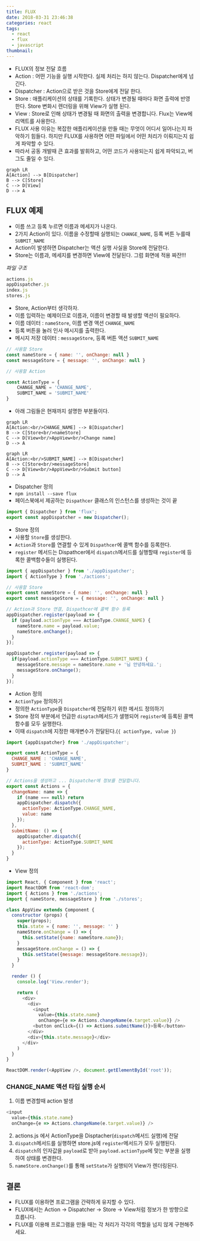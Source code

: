 ```yaml
---
title: FLUX
date: 2018-03-31 23:46:38
categories: react
tags:
  - react
  - flux
  - javascript
thumbnail:
---
```


- FLUX의 정보 전달 흐름
- Action : 어떤 기능을 실행 시작한다. 실제 처리는 하지 않는다. Dispatcher에게 넘긴다.
- Dispatcher : Action으로 받은 것을 Store에게 전달 한다.
- Store : 애플리케이션의 상태를 기록한다. 상태가 변경될 때마다 화면 출력에 반영한다. Store 변화시 렌더링을 위해 View가 실행 된다.
- View : Store로 인해 상태가 변경될 때 화면의 출력을 변경합니다. Flux는 View에 리액트를 사용한다.
- FLUX 사용 이유는 복잡한 애플리케이션을 만들 때는 무엇이 어디서 일어나는지 파악하기 힘들다. 하지만 FLUX를 사용하면 어떤 파일에서 어떤 처리가 이뤄지는지 쉽게 파악할 수 있다.
- 따라서 공동 개발때 큰 효과를 발휘하고, 어떤 코드가 사용되는지 쉽게 파악되고, 버그도 줄일 수 있다.

```mermaid
graph LR
A[Action] --> B[Dispatcher]
B --> C[Store]
C --> D[View]
D --> A
```

## FLUX 예제

- 이름 쓰고 등록 누르면 이름과 메세지가 나온다.
- 2가지 Action이 있다. 이름을 수정할때 실행되는 `CHANGE_NAME`, 등록 버튼 누를때 `SUBMIT_NAME`
- Action이 발생하면 Dispatcher는 액션 실행 사실을 Store에 전달한다.
- Store는 이름과, 메세지를 변경하면 View에 전달된다. 그럼 화면에 적용 짜잔!!!

*파일 구조*
``` js
actions.js
appDispatcher.js
index.js
stores.js
```

- Store, Action부터 생각하자.
- 이름 입력하는 예제이므로 이름과, 이름이 변경할 때 발생할 액션이 필요하다.
- 이름 데이터 : `nameStore`, 이름 변경 액션 `CHANGE_NAME`
- 등록 버튼을 눌러 인사 메시지를 출력한다.
- 메시지 저장 데이터 : `messageStore`, 등록 버튼 액션 `SUBMIT_NAME`

``` js
// 사용할 Store
const nameStore = { name: '', onChange: null }
const messageStore = { message: '', onChange: null }

// 사용할 Action

const ActionType = {
	CHANGE_NAME = 'CHANGE_NAME',
	SUBMIT_NAME = 'SUBMIT_NAME'
}
```

- 아래 그림들은 현재까지 설명한 부분들이다.

```mermaid
graph LR
A[Action:<br/>CHANGE_NAME] --> B[Dispatcher]
B --> C[Store<br/>nameStore]
C --> D[View<br/>AppView<br/>Change name]
D --> A
```

```mermaid
graph LR
A[Action:<br/>SUBMIT_NAME] --> B[Dispatcher]
B --> C[Store<br/>messageStore]
C --> D[View<br/>AppView<br/>Submit button]
D --> A
```

- Dispatcher 정의
- `npm install --save flux`
- 페이스북에서 제공하는 `Dispathcer` 클래스의 인스턴스를 생성하는 것이 끝

``` js
import { Dispatcher } from 'flux';
export const appDispatcher = new Dispatcher();
```

- Store 정의
- 사용할 `Store`를 생성한다.
- `Action`과 `Store`를 연결할 수 있게 `Dispathcer`에 콜백 함수를 등록한다.
- `register` 메서드는 Dispathcer에서 `dispatch`메서드를 실행할때 `register`에 등록한 콜백함수들이 실행된다.

``` js
import { appDispatcher } from './appDispatcher';
import { ActionType } from './actions';

// 사용할 Store
export const nameStore = { name: '', onChange: null }
export const messageStore = { message: '', onChange: null }

// Action과 Store 연결, Dispathcer에 콜백 함수 등록
appDispatcher.register(payload => {
  if (payload.actionType === ActionType.CHANGE_NAME) {
    nameStore.name = payload.value;
    nameStore.onChange();
  }
});

appDispatcher.register(payload => {
  if(payload.actionType === ActionType.SUBMIT_NAME) {
    messageStore.message = nameStore.name + '님 안녕하세요.';
    messageStore.onChange();
  }
});
```

- Action 정의
- `ActionType` 정의하기
- 정의한 `ActionType`을 `Dispatcher`에 전달하기 위한 메서드 정의하기
- Store 정의 부분에서 언급한 `disptach`메서드가 샐행되어 `register`에 등록된 콜백 함수를 모두 실행한다.
- 이때 `dispatch`에 지정한 매개변수가 전달된다.(`{ actionType, value }`)

``` js
import {appDispatcher} from './appDispatcher';

export const ActionType = {
  CHANGE_NAME : 'CHANGE_NAME',
  SUBMIT_NAME : 'SUBMIT_NAME'
}

// Actions을 생성하고 ... Dispatcher에 정보를 전달합니다.
export const Actions = {
  changeName: name => {
    if (name === null) return
    appDispatcher.dispatch({
      actionType: ActionType.CHANGE_NAME,
      value: name
    });
  },
  submitName: () => {
    appDispatcher.dispatch({
      actionType: ActionType.SUBMIT_NAME
    });
  }
}
```

- View 정의

``` js
import React, { Component } from 'react';
import ReactDOM from 'react-dom';
import { Actions } from './actions';
import { nameStore, messageStore } from './stores';

class AppView extends Component {
  constructor (props) {
    super(props);
    this.state = { name: '', message: '' }
    nameStore.onChange = () => {
      this.setState({name: nameStore.name});
    }
    messageStore.onChange = () => {
      this.setState({message: messageStore.message});
    }
  }

  render () {
    console.log('View.render');

    return (
      <div>
        <div>
          <input
            value={this.state.name}
            onChange={e => Actions.changeName(e.target.value)} />
          <button onClick={() => Actions.submitName()}>등록</button>
        </div>
        <div>{this.state.message}</div>
      </div>
    )
  }
}

ReactDOM.render(<AppView />, document.getElementById('root'));
```

### CHANGE_NAME 액션 타입 실행 순서

1. 이름 변경할때 action 발생
``` js
<input
  value={this.state.name}
  onChange={e => Actions.changeName(e.target.value)} />
```
2.  actions.js 에서 ActionType을 Disptacher(`dispatch`메서드 실행)에 전달
3.  `dispatch`메서드를 실행하면 store.js에 `register`메서드가 모두 실행된다.
4.  `dispatch`의 인자값을 `payload`로 받아 `payload.actionType`에 맞는 부분을 실행하여 상태를 변경한다.
5.  `nameStore.onChange()`를 통해 `setState`가 실행되어 View가 렌더링된다.


## 결론

- FLUX를 이용하면 프로그램을 간략하게 유지할 수 있다.
- FLUX에서는 Action -> Dispatcher -> Store -> View처럼 정보가 한 방향으로 흐릅니다.
- FLUX를 이용해 프로그램을 만들 때는 각 처리가 각각의 역할을 넘지 않게 구현해주세요.
